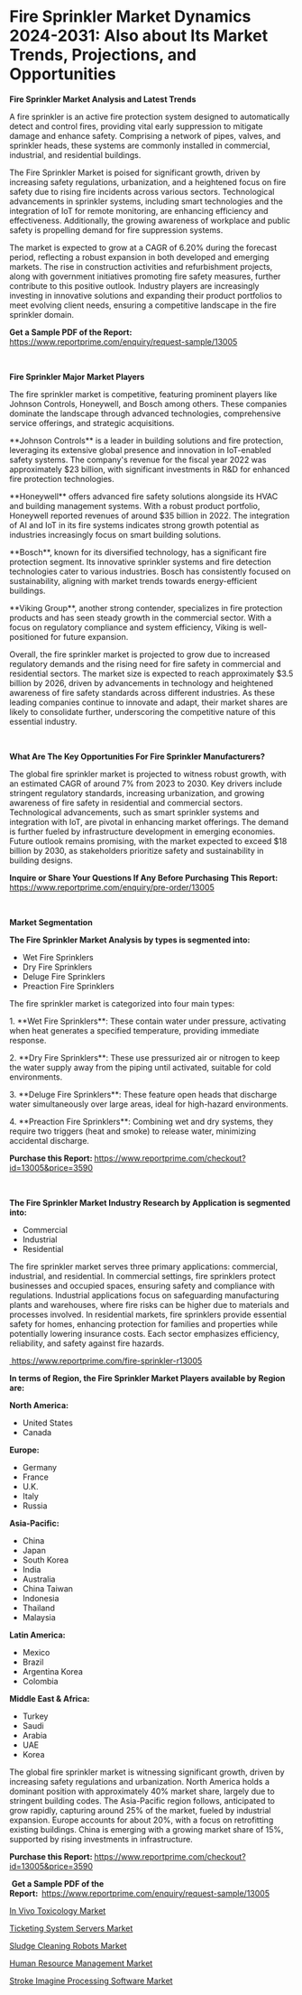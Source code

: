 <p><h1>Fire Sprinkler Market Dynamics 2024-2031: Also about Its Market Trends, Projections, and Opportunities</h1></p><p><strong>Fire Sprinkler Market Analysis and Latest Trends</strong></p>
<p><p>A fire sprinkler is an active fire protection system designed to automatically detect and control fires, providing vital early suppression to mitigate damage and enhance safety. Comprising a network of pipes, valves, and sprinkler heads, these systems are commonly installed in commercial, industrial, and residential buildings.</p><p>The Fire Sprinkler Market is poised for significant growth, driven by increasing safety regulations, urbanization, and a heightened focus on fire safety due to rising fire incidents across various sectors. Technological advancements in sprinkler systems, including smart technologies and the integration of IoT for remote monitoring, are enhancing efficiency and effectiveness. Additionally, the growing awareness of workplace and public safety is propelling demand for fire suppression systems.</p><p>The market is expected to grow at a CAGR of 6.20% during the forecast period, reflecting a robust expansion in both developed and emerging markets. The rise in construction activities and refurbishment projects, along with government initiatives promoting fire safety measures, further contribute to this positive outlook. Industry players are increasingly investing in innovative solutions and expanding their product portfolios to meet evolving client needs, ensuring a competitive landscape in the fire sprinkler domain.</p></p>
<p><strong>Get a Sample PDF of the Report:&nbsp;</strong> <a href="https://www.reportprime.com/enquiry/request-sample/13005?utm_campaign=24&utm_medium=2&utm_source=Github&utm_content=ia&utm_term=25112024&utm_id=fire-sprinkler">https://www.reportprime.com/enquiry/request-sample/13005</a></p>
<p>&nbsp;</p>
<p><strong>Fire Sprinkler Major Market Players</strong></p>
<p><p>The fire sprinkler market is competitive, featuring prominent players like Johnson Controls, Honeywell, and Bosch among others. These companies dominate the landscape through advanced technologies, comprehensive service offerings, and strategic acquisitions.</p><p>**Johnson Controls** is a leader in building solutions and fire protection, leveraging its extensive global presence and innovation in IoT-enabled safety systems. The company's revenue for the fiscal year 2022 was approximately $23 billion, with significant investments in R&D for enhanced fire protection technologies.</p><p>**Honeywell** offers advanced fire safety solutions alongside its HVAC and building management systems. With a robust product portfolio, Honeywell reported revenues of around $35 billion in 2022. The integration of AI and IoT in its fire systems indicates strong growth potential as industries increasingly focus on smart building solutions.</p><p>**Bosch**, known for its diversified technology, has a significant fire protection segment. Its innovative sprinkler systems and fire detection technologies cater to various industries. Bosch has consistently focused on sustainability, aligning with market trends towards energy-efficient buildings.</p><p>**Viking Group**, another strong contender, specializes in fire protection products and has seen steady growth in the commercial sector. With a focus on regulatory compliance and system efficiency, Viking is well-positioned for future expansion.</p><p>Overall, the fire sprinkler market is projected to grow due to increased regulatory demands and the rising need for fire safety in commercial and residential sectors. The market size is expected to reach approximately $3.5 billion by 2026, driven by advancements in technology and heightened awareness of fire safety standards across different industries. As these leading companies continue to innovate and adapt, their market shares are likely to consolidate further, underscoring the competitive nature of this essential industry.</p></p>
<p>&nbsp;</p>
<p><strong>What Are The Key Opportunities For Fire Sprinkler Manufacturers?</strong></p>
<p><p>The global fire sprinkler market is projected to witness robust growth, with an estimated CAGR of around 7% from 2023 to 2030. Key drivers include stringent regulatory standards, increasing urbanization, and growing awareness of fire safety in residential and commercial sectors. Technological advancements, such as smart sprinkler systems and integration with IoT, are pivotal in enhancing market offerings. The demand is further fueled by infrastructure development in emerging economies. Future outlook remains promising, with the market expected to exceed $18 billion by 2030, as stakeholders prioritize safety and sustainability in building designs.</p></p>
<p><strong>Inquire or Share Your Questions If Any Before Purchasing This Report:</strong> <a href="https://www.reportprime.com/enquiry/pre-order/13005?utm_campaign=24&utm_medium=2&utm_source=Github&utm_content=ia&utm_term=25112024&utm_id=fire-sprinkler">https://www.reportprime.com/enquiry/pre-order/13005</a></p>
<p>&nbsp;</p>
<p><strong>Market Segmentation</strong></p>
<p><strong>The Fire Sprinkler Market Analysis by types is segmented into:</strong></p>
<p><ul><li>Wet Fire Sprinklers</li><li>Dry Fire Sprinklers</li><li>Deluge Fire Sprinklers</li><li>Preaction Fire Sprinklers</li></ul></p>
<p><p>The fire sprinkler market is categorized into four main types: </p><p>1. **Wet Fire Sprinklers**: These contain water under pressure, activating when heat generates a specified temperature, providing immediate response.</p><p>  </p><p>2. **Dry Fire Sprinklers**: These use pressurized air or nitrogen to keep the water supply away from the piping until activated, suitable for cold environments.</p><p>3. **Deluge Fire Sprinklers**: These feature open heads that discharge water simultaneously over large areas, ideal for high-hazard environments.</p><p>4. **Preaction Fire Sprinklers**: Combining wet and dry systems, they require two triggers (heat and smoke) to release water, minimizing accidental discharge.</p></p>
<p><strong>Purchase this Report:&nbsp;</strong><a href="https://www.reportprime.com/checkout?id=13005&price=3590&utm_campaign=24&utm_medium=2&utm_source=Github&utm_content=ia&utm_term=25112024&utm_id=fire-sprinkler">https://www.reportprime.com/checkout?id=13005&price=3590</a></p>
<p>&nbsp;</p>
<p><strong>The Fire Sprinkler Market Industry Research by Application is segmented into:</strong></p>
<p><ul><li>Commercial</li><li>Industrial</li><li>Residential</li></ul></p>
<p><p>The fire sprinkler market serves three primary applications: commercial, industrial, and residential. In commercial settings, fire sprinklers protect businesses and occupied spaces, ensuring safety and compliance with regulations. Industrial applications focus on safeguarding manufacturing plants and warehouses, where fire risks can be higher due to materials and processes involved. In residential markets, fire sprinklers provide essential safety for homes, enhancing protection for families and properties while potentially lowering insurance costs. Each sector emphasizes efficiency, reliability, and safety against fire hazards.</p></p>
<p><a href="https://www.reportprime.com/fire-sprinkler-r13005?utm_campaign=24&utm_medium=2&utm_source=Github&utm_content=ia&utm_term=25112024&utm_id=fire-sprinkler">&nbsp;https://www.reportprime.com/fire-sprinkler-r13005</a></p>
<p><strong>In terms of Region, the Fire Sprinkler Market Players available by Region are:</strong></p>
<p>
    <p> <strong> North America: </strong>
        <ul>
            <li>United States</li>
            <li>Canada</li>
        </ul>
        </p> 
    <p> <strong> Europe: </strong>
        <ul>
            <li>Germany</li>
            <li>France</li>
            <li>U.K.</li>
            <li>Italy</li>
            <li>Russia</li>
        </ul>
        </p> 
    <p> <strong> Asia-Pacific: </strong>
        <ul>
            <li>China</li>
            <li>Japan</li>
            <li>South Korea</li>
            <li>India</li>
            <li>Australia</li>
            <li>China Taiwan</li>
            <li>Indonesia</li>
            <li>Thailand</li>
            <li>Malaysia</li>
        </ul>
        </p> 
    <p> <strong> Latin America: </strong>
        <ul>
            <li>Mexico</li>
            <li>Brazil</li>
            <li>Argentina Korea</li>
            <li>Colombia</li>
        </ul>
        </p> 
    <p> <strong> Middle East & Africa: </strong>
        <ul>
            <li>Turkey</li>
            <li>Saudi</li>
            <li>Arabia</li>
            <li>UAE</li>
            <li>Korea</li>
        </ul>
    </p>
    </p>
<p><p>The global fire sprinkler market is witnessing significant growth, driven by increasing safety regulations and urbanization. North America holds a dominant position with approximately 40% market share, largely due to stringent building codes. The Asia-Pacific region follows, anticipated to grow rapidly, capturing around 25% of the market, fueled by industrial expansion. Europe accounts for about 20%, with a focus on retrofitting existing buildings. China is emerging with a growing market share of 15%, supported by rising investments in infrastructure.</p></p>
<p><strong>Purchase this Report: </strong><a href="https://www.reportprime.com/checkout?id=13005&price=3590&utm_campaign=24&utm_medium=2&utm_source=Github&utm_content=ia&utm_term=25112024&utm_id=fire-sprinkler">https://www.reportprime.com/checkout?id=13005&price=3590</a></p>
<p>&nbsp;<strong>Get a Sample PDF of the Report:&nbsp;&nbsp;</strong><a href="https://www.reportprime.com/enquiry/request-sample/13005?utm_campaign=24&utm_medium=2&utm_source=Github&utm_content=ia&utm_term=25112024&utm_id=fire-sprinkler">https://www.reportprime.com/enquiry/request-sample/13005</a></p>
<p><strong></strong></p>
<p><p><a href="https://www.linkedin.com/pulse/market-insights-revenue-forecast-vivo-toxicology-55-cagr-from-1nghc?utm_campaign=24&utm_medium=2&utm_source=Github&utm_content=ia&utm_term=25112024&utm_id=fire-sprinkler">In Vivo Toxicology Market</a></p><p><a href="https://issuu.com/reportprime-2/docs/ticketing-system-servers-market-siz_f62381a2c94bfa?utm_campaign=24&utm_medium=2&utm_source=Github&utm_content=ia&utm_term=25112024&utm_id=fire-sprinkler">Ticketing System Servers Market</a></p><p><a href="https://github.com/JosephineMcguire65/Market-Research-Report-List-1/blob/main/sludge-cleaning-robots-market.md?utm_campaign=24&utm_medium=2&utm_source=Github&utm_content=ia&utm_term=25112024&utm_id=fire-sprinkler">Sludge Cleaning Robots Market</a></p><p><a href="https://www.linkedin.com/pulse/future-trends-revenue-forecast-cagr-125-human-resource-management-azmlc?utm_campaign=24&utm_medium=2&utm_source=Github&utm_content=ia&utm_term=25112024&utm_id=fire-sprinkler">Human Resource Management Market</a></p><p><a href="https://issuu.com/reportprime-2/docs/stroke-imagine-processing-software-_d621f6e2737e26?utm_campaign=24&utm_medium=2&utm_source=Github&utm_content=ia&utm_term=25112024&utm_id=fire-sprinkler">Stroke Imagine Processing Software Market</a></p></p>